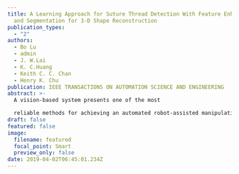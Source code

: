 ```yaml
---
title: A Learning Approach for Suture Thread Detection With Feature Enhancement
  and Segmentation for 3-D Shape Reconstruction
publication_types:
  - "2"
authors:
  - Bo Lu
  - admin
  - J. W.Lai
  - K. C.Huang
  - Keith C. C. Chan
  - Henry K. Chu
publication: IEEE TRANSACTIONS ON AUTOMATION SCIENCE AND ENGINEERING
abstract: >-
  A vision-based system presents one of the most

  reliable methods for achieving an automated robot-assisted manipulation associated with surgical knot tying. However, some challenges in suture thread detection and automated suture thread grasping significantly hinder the realization of a fully automated surgical knot tying. In this article, we propose a novel algorithm that can be used for computing the 3-D coordinates of a suture thread in knot tying. After proper training with our data set, we built a deep-learning model for accurately locating the suture’s tip. By applying a Hessian-based filter with multiscale parameters, the environmental noises can be eliminated while preserving the suture thread information. A multistencils fast marching method was then employed to segment the suture thread, and a precise stereomatching algorithm was implemented to compute the 3-D coordinates of this thread. Experiments associated with the precision of the deep-learning model, the robustness of the 2-D segmentation approach, and the overall accuracy of 3-D coordinate computation of the suture thread were conducted in various scenarios, and the results quantitatively validate the feasibility and reliability of the entire scheme for automated 3-D shape reconstruction.
draft: false
featured: false
image:
  filename: featured
  focal_point: Smart
  preview_only: false
date: 2019-04-02T06:45:01.234Z
---
```

